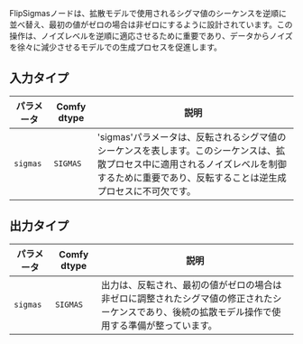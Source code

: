 FlipSigmasノードは、拡散モデルで使用されるシグマ値のシーケンスを逆順に並べ替え、最初の値がゼロの場合は非ゼロにするように設計されています。この操作は、ノイズレベルを逆順に適応させるために重要であり、データからノイズを徐々に減少させるモデルでの生成プロセスを促進します。

## 入力タイプ

| パラメータ | Comfy dtype | 説明 |
|-----------|-------------|------|
| `sigmas`  | `SIGMAS`    | 'sigmas'パラメータは、反転されるシグマ値のシーケンスを表します。このシーケンスは、拡散プロセス中に適用されるノイズレベルを制御するために重要であり、反転することは逆生成プロセスに不可欠です。 |

## 出力タイプ

| パラメータ | Comfy dtype | 説明 |
|-----------|-------------|------|
| `sigmas`  | `SIGMAS`    | 出力は、反転され、最初の値がゼロの場合は非ゼロに調整されたシグマ値の修正されたシーケンスであり、後続の拡散モデル操作で使用する準備が整っています。 |